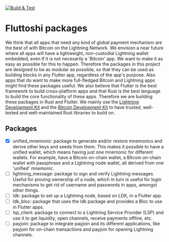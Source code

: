 [![Build & Test](https://github.com/kumuly/fluttoshi_packages/actions/workflows/build.yml/badge.svg)](https://github.com/kumuly/fluttoshi_packages/actions/workflows/build.yml)

# Fluttoshi packages

We think that all apps that need any kind of global payment mechanism are the best of with Bitcoin on the Lightning Network. We envision a near future where all apps will have a lightweight, non-custodial Lightning wallet embedded, even if it is not necesarily a 'Bitcoin' app. We want to make it as easy as possible for this to happen. Therefore the packages in this project are designed to be as modular as possible, so that they can be used as building blocks in any Flutter app, regardless of the app's purpose. Also apps that do want to make more full-fledged Bitcoin and Lightning apps might find these packages useful.
We also believe that Flutter is the best framework to build cross-platform apps and that Rust is the best language to build the core functionality of these apps. Therefore we are building these packages in Rust and Flutter.
We mainly use the [Lightning Development Kit](https://www.lightningdevkit.org) and the [Bitcoin Development Kit](https://www.bitcoindevkit.org) to have trusted, well-tested and well-maintained Rust libraries to build on.

## Packages

- [x] unified_mnemonic: package to generate and/or restore mnemonics and derive other keys and seeds from them. This makes it possible to have a unified wallet, which means having just one mnemonic for different wallets. For example, have a Bitcoin on-chain wallet, a Bitcoin on-chain wallet with passphrase and a Lightning node wallet, all derived from one 'unified' mnemonic.
- [ ] lightning_message: package to sign and verify Lightning messages. Useful for proving ownership of a node, which in turn is useful for login mechanisms to get rid of username and passwords in apps, amongst other things.
- [ ] ldk: package to set up a Lightning node, based on LDK, in a Flutter app.
- [ ] ldk_bloc: package that uses the ldk package and provides a Bloc to use in Flutter apps.
- [ ] lsp_client: package to connect to a Lightning Service Provider (LSP) and use it to get liquidity, open channels, receive payments offline, etc.
- [ ] payjoin: package to integrate payjoin and its different applications, like payjoin for on-chain transactions and payjoin for opening Lightning channels.
